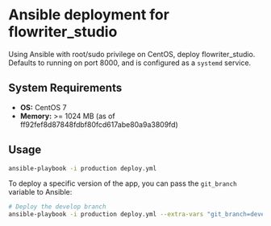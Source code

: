 # Ansible deployment for flowriter_studio

Using Ansible with root/sudo privilege on CentOS, deploy flowriter_studio.
Defaults to running on port 8000, and is configured as a `systemd` service.

## System Requirements

* **OS:** CentOS 7
* **Memory:** >= 1024 MB (as of ff92fef8d87848fdbf80fcd617abe80a9a3809fd)

## Usage

```bash
ansible-playbook -i production deploy.yml
```

To deploy a specific version of the app, you can pass the `git_branch` variable
to Ansible:


```bash
# Deploy the develop branch
ansible-playbook -i production deploy.yml --extra-vars "git_branch=develop"
```
